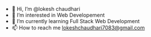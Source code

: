 - 👋 Hi, I’m @lokesh chaudhari
- 👀 I’m interested in Web Developement
- 🌱 I’m currently learning Full Stack Web Development 
- 📫 How to reach me lokeshchaudhari7083@gmail.com
  
<!---
lokeshch88/lokeshch88 is a ✨ special ✨ repository because its `README.md` (this file) appears on your GitHub profile.
You can click the Preview link to take a look at your changes.
--->

